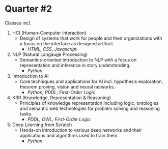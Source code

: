 # Quarter #2

Classes incl.

1. HCI (Human-Computer Interaction)
   - Design of systems that work for people and their organizations with a focus on the interface as designed artifact.
     - *HTML, CSS, Javascript*
2. NLP (Natural Langauge Processing)
   - Semantics-oriented introduction to NLP with a focus on representation and inference in story understanding.
     - *Python*
3. Introduction to AI
   - Core techniques and applications for AI incl. hypothesis exploration, theorem proving, vision and neural networks.
     - *Python, PDDL, First-Order Logic*
4. KRR (Knowledge, Representation & Reasoning)
   - Principles of knowledge representation including logic, ontologies and semantic web technologies for problem solving and reasoning tasks.
     - *PDDL, OWL, First-Order Logic*
5. Deep Learning from Scratch
   - Hands-on introduction to various deep networks and their applications and algorithms used to train them.
     - *Python*
